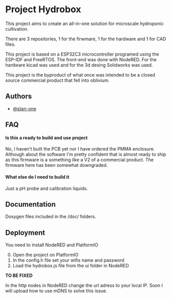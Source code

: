 # Project Hydrobox

This project aims to create an all-in-one solution for microscale hydroponic cultivation.

There are 3 repositories, 1 for the firwmare, 1 for the hardware and 1 for CAD files.

This project is based on a ESP32C3 microcontroller programed using the ESP-IDF and FreeRTOS. The front-end was done with NodeRED. For the hardware kicad was used and for the 3d desing Solidworks was used.

This project is the byproduct of what once was intended to be a closed source commercial product that fell into oblivium. 






## Authors

- [@stan-one](https://www.github.com/stan-one)


## FAQ

#### Is this a ready to build and use project

No, I haven't built the PCB yet nor I have ordered the PMMA enclosure. Although about the software I'm pretty confident that is almost ready to ship as this firmware is a something like a V2 of a commercial product. The firmware here has been somewhat downgraded.  

#### What else do I need to build it 


Just a pH probe and calibration liquids.



## Documentation

Doxygen files included in the /doc/ folders.

## Deployment

You need to install NodeRED and PlatformIO

0) Open the project on PlatformIO
1) In the config.h file set your wifis name and password
2) Load the hydrobox.js file from the ui folder in NodeRED


**TO BE FIXED** 

In the http nodes in NodeRED change the url adress to your local IP.
Soon I will upload how to use mDNS to solve this issue.
